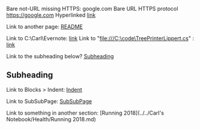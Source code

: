Bare not-URL missing HTTPS: google.com
Bare URL HTTPS protocol https://google.com
Hyperlinked [link](https://google.com)

Link to another page: [README](README.md)

Link to C:\\Carl\\Evernote: [link](file:///C:\Carl\Evernote)
Link to "[file:///C:\code\TreePrinterLippert.cs](file:///C:\code\TreePrinterLippert.cs)" : [link](file:///C:\code\TreePrinterLippert.cs)

Link to the subheading below? [Subheading](#Subheading)
## Subheading

Link to Blocks > Indent: [Indent](Blocks.md#Indent)

Link to SubSubPage: [SubSubPage](ParentPage/SubPage2/SubSubPage.md)

Link to something in another section: [Running 2018](../../Carl's Notebook/Health/Running 2018.md)
